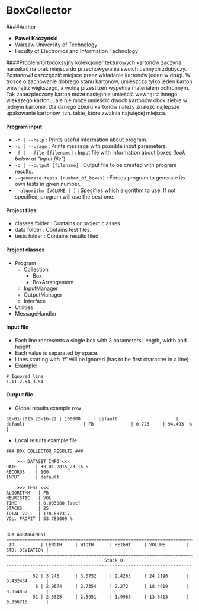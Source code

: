 # BoxCollector
####Author
* **Paweł Kaczyński**
* Warsaw University of Technology
* Faculty of Electronics and Information Technology

####Problem
Ortodoksyjny kolekcjoner tekturowych kartonów zaczyna narzekać na brak
miejsca do przechowywania swoich cennych zdobyczy. Postanowił
oszczędzić miejsce przez wkładanie kartonów jeden w drugi. W trosce o
zachowanie dobrego stanu kartonów, umieszcza tylko jeden karton
wewnątrz większego, a wolną przestrzeń wypełnia materiałem ochronnym.
Tak zabezpieczony karton może następnie umieścić wewnątrz innego
większego kartonu, ale nie może umieścić dwóch kartonów obok siebie w
jednym kartonie. Dla danego zbioru kartonów należy znaleźć najlepsze
upakowanie kartonów, tzn. takie, które zwalnia najwięcej miejsca.

#### Program input
* `-h | --help` : Prints useful information about program.
* `-u | --usage` : Prints message with possible input parameters.
* `-f | --file [filename]` : Input file with information about boxes (*look below at "Input file"*)
* `-o | --output [filename]` : Output file to be created with program results.
* `--generate-tests [number_of_boxes]` : Forces program to generate its own tests in given number.
* `--algorithm [VOLUME | ]` : Specifies which algorithm to use. If not specified, program will use the best one.

#### Project files
* classes folder : Contains or project classes.
* data folder : Contains test files.
* tests folder : Contains results filed.

#### Project classes
* Program
    * Collection
        * Box
        * BoxArrangement
    * InputManager
    * OutputManager
    * Interface
* Utilities
* MessageHandler


#### Input file
* Each line represents a single box with 3 parameters: length, width and height.
* Each value is separated by space.
* Lines starting with '#' will be ignored (has to be first character in a line)
* Example:
```
# Ignored line
1.11 2.54 3.54
```

#### Output file
* Global results example row
```
30-01-2015_23-16-22 | 100000     | default                      | default                      | FB              | 0.723     | 94.493  %   |
```

* Local results example file
```
### BOX COLLECTOR RESULTS ###

    >>> DATASET INFO <<<
DATE       | 30-01-2015_23-16-5
RECORDS    | 100
INPUT      | default

    >>> TEST <<<
ALGORITHM   | FB
HEURISTIC   | VOL
TIME        | 0.003000 [sec]
STACKS      | 25
TOTAL VOL.  | 178.687317
VOL. PROFIT | 53.783009 %


BOX ARRANGEMENT
======================================================================================
 ID          | LENGTH     | WIDTH      | HEIGHT     | VOLUME        | STD. DEVIATION |
======================================================================================
                                     Stack 0
--------------------------------------------------------------------------------------
          52 | 3.246      | 3.0752     | 2.4263     | 24.2196       | 0.432464       |
           6 | 2.9674     | 2.7354     | 2.272      | 18.4419       | 0.354057       |
          51 | 2.6325     | 2.5951     | 1.9968     | 13.6413       | 0.356716       |
```